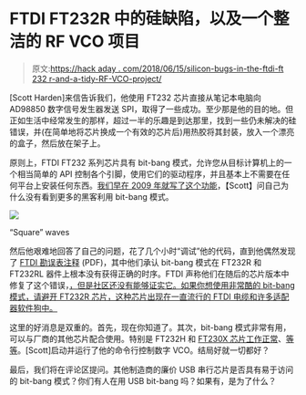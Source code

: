 # FTDI FT232R 中的硅缺陷，以及一个整洁的 RF VCO 项目

> 原文:[https://hack aday . com/2018/06/15/silicon-bugs-in-the-ftdi-ft 232 r-and-a-tidy-RF-VCO-project/](https://hackaday.com/2018/06/15/silicon-bugs-in-the-ftdi-ft232r-and-a-tidy-rf-vco-project/)

[Scott Harden]来信告诉我们，他使用 FT232 芯片直接从笔记本电脑向 AD98850 数字信号发生器发送 SPI，取得了一些成功。至少那是他的目的地。但正如生活中经常发生的那样，超过一半的乐趣是到达那里，找到一些仍未解决的硅错误，并(在简单地将芯片换成一个有效的芯片后)用热胶将其封装，放入一个漂亮的盒子，然后放在架子上。

原则上，FTDI FT232 系列芯片具有 bit-bang 模式，允许您从目标计算机上的一个相当简单的 API 控制各个引脚，使用它们的驱动程序，并且基本上不需要在任何平台上安装任何东西。[我们早在 2009 年就写了这个功能](https://hackaday.com/2009/09/22/introduction-to-ftdi-bitbang-mode/)，【Scott】问自己为什么没有看到更多的黑客利用 bit-bang 模式。

[![](../Images/788f825d436f6486be28f3630def84af.png)](https://hackaday.com/wp-content/uploads/2018/06/232r-scope2-640x427.jpg)

“Square” waves

然后他艰难地回答了自己的问题，花了几个小时“调试”他的代码，直到他偶然发现了 [FTDI 勘误表注释](http://www.ftdichip.com/Support/Documents/TechnicalNotes/TN_120_FT232R%20Errata%20Technical%20Note.pdf) (PDF)，其中他们承认 bit-bang 模式在 FT232R 和 FT232RL 器件上根本没有获得正确的时序。FTDI 声称他们在随后的芯片版本中修复了这个错误，[，但是社区还没有能够证实它。如果你想使用非常酷的 bit-bang 模式，请避开 FT232R 芯片，这种芯片出现在一直流行的 FTDI 电缆和许多适配器软件狗中。](http://blog.bitheap.net/2012/03/ft232r-bitbang-mode-is-broken.html)

这里的好消息是双重的。首先，现在你知道了。其次，bit-bang 模式非常有用，可以与厂商的其他芯片配合使用。特别是 FT232H 和 [FT230X 芯片工作正常](https://stb-tester.com/blog/2016/05/26/ir-post-mortem)、[等等](https://www.intra2net.com/en/developer/libftdi/)。[Scott]启动并运行了他的命令行控制数字 VCO。结局好就一切都好？

最后，我们将在评论区提问。其他制造商的廉价 USB 串行芯片是否具有易于访问的 bit-bang 模式？你们有人在用 USB bit-bang 吗？如果有，是为了什么？